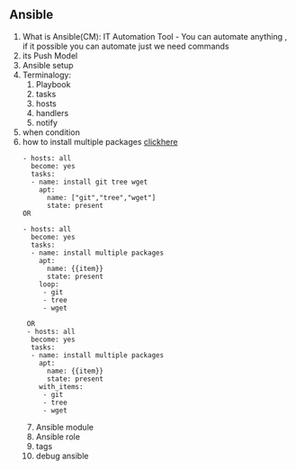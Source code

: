 ## Ansible 
 1. What is Ansible(CM): IT Automation Tool - You can automate anything , if it possible you can automate just we need commands 
 2. its Push Model
 3. Ansible setup 
 4. Terminalogy: 
      1. Playbook
      2. tasks
      3. hosts
      4. handlers
      5. notify 
 5. when condition 
 6. how to install multiple packages [clickhere](https://docs.ansible.com/ansible/latest/user_guide/playbooks_loops.html)
      ```
      - hosts: all
        become: yes 
        tasks: 
        - name: install git tree wget
          apt: 
            name: ["git","tree","wget"]
            state: present 
      OR

      - hosts: all
        become: yes
        tasks:
        - name: install multiple packages 
          apt: 
            name: {{item}}
            state: present 
          loop: 
           - git
           - tree
           - wget  

       OR
       - hosts: all
        become: yes
        tasks:
        - name: install multiple packages 
          apt: 
            name: {{item}}
            state: present 
          with_items: 
           - git
           - tree
           - wget 
      ```
    7. Ansible module 
    8. Ansible role 
    9. tags
    10. debug ansible 
   